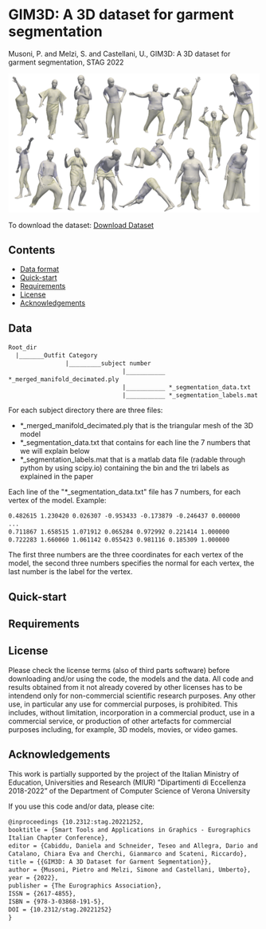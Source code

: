 # GIM3D: A 3D dataset for garment segmentation
Musoni, P. and Melzi, S. and Castellani, U., GIM3D: A 3D dataset for garment segmentation, STAG 2022

<p align="center">
<img src="teaser_def.png"
</p>

To download the dataset: [Download Dataset](https://univr-my.sharepoint.com/:f:/g/personal/pietro_musoni_univr_it/Es41qfco4zBKqx6ovPfcg5MBUlI9PYklqVdHpMerECM2Kw?e=TlDy71)

## Contents
* [Data format](https://github.com/PietroMsn/GIM3D#Data)
* [Quick-start](https://github.com/PietroMsn/GIM3D#Quick-start)
* [Requirements](https://github.com/PietroMsn/GIM3D#requirements)
* [License](https://github.com/PietroMsn/GIM3D#license)
* [Acknowledgements](https://github.com/PietroMsn/GIM3D#acknowledgements)

 
 
## Data
```
Root_dir
  |_______Outfit Category
                |_________subject number
                                |___________ *_merged_manifold_decimated.ply
                                |___________ *_segmentation_data.txt
                                |___________ *_segmentation_labels.mat
```

For each subject directory there are three files:
- *_merged_manifold_decimated.ply that is the triangular mesh of the 3D model
- *_segmentation_data.txt that contains for each line the 7 numbers that we will explain below
- *_segmentation_labels.mat that is a matlab data file (radable through python by using scipy.io) containing the bin and the tri labels as explained in the paper

Each line of the "*_segmentation_data.txt" file has 7 numbers, for each vertex of the model.
Example:
```
0.482615 1.230420 0.026307 -0.953433 -0.173879 -0.246437 0.000000
...
0.711867 1.658515 1.071912 0.065284 0.972992 0.221414 1.000000
0.722283 1.660060 1.061142 0.055423 0.981116 0.185309 1.000000
```
The first three numbers are the three coordinates for each vertex of the model, the second three numbers specifies the normal for each vertex, the last number is the label for the vertex.

## Quick-start  

  
  
## Requirements

  
  
## License
Please check the license terms (also of third parts software) before downloading and/or using the code, the models and the data. 
All code and results obtained from it not already covered by other licenses has to be intendend only for non-commercial scientific research purposes.
Any other use, in particular any use for commercial purposes, is prohibited. This includes, without limitation, incorporation in a commercial product, use in a commercial service, or production of other artefacts for commercial purposes including, for example, 3D models, movies, or video games. 

## Acknowledgements
  
This work is partially supported by the project of the Italian Ministry of Education, Universities and Research (MIUR) ”Dipartimenti di Eccellenza 2018-2022” of the Department of Computer Science of Verona University

If you use this code and/or data, please cite:
```
@inproceedings {10.2312:stag.20221252,
booktitle = {Smart Tools and Applications in Graphics - Eurographics Italian Chapter Conference},
editor = {Cabiddu, Daniela and Schneider, Teseo and Allegra, Dario and Catalano, Chiara Eva and Cherchi, Gianmarco and Scateni, Riccardo},
title = {{GIM3D: A 3D Dataset for Garment Segmentation}},
author = {Musoni, Pietro and Melzi, Simone and Castellani, Umberto},
year = {2022},
publisher = {The Eurographics Association},
ISSN = {2617-4855},
ISBN = {978-3-03868-191-5},
DOI = {10.2312/stag.20221252}
}
```
